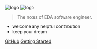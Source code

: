 ![logo](https://blog-1300663127.cos.ap-shanghai.myqcloud.com/BackEnd_Notes/corn.png)
![logo](https://blog-1300663127.cos.ap-shanghai.myqcloud.com/BackEnd_Notes/corn.png)

> The notes of EDA software engineer.

- welcome any helpful contribution
- keep your dream

[GitHub](https://github.com/CornPrincess/EDA_Notes)
[Getting Started](#EDA_Notes)



